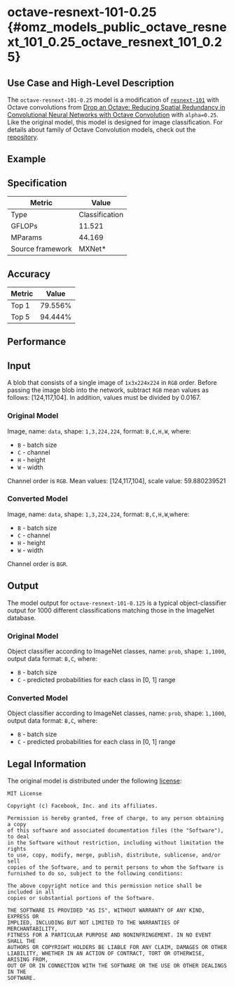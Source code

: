 # octave-resnext-101-0.25 {#omz_models_public_octave_resnext_101_0.25_octave_resnext_101_0.25}

## Use Case and High-Level Description

The `octave-resnext-101-0.25` model is a modification of [`resnext-101`](https://arxiv.org/abs/1611.05431) with Octave convolutions from [Drop an Octave: Reducing Spatial Redundancy in Convolutional Neural Networks with Octave Convolution](https://arxiv.org/abs/1904.05049) with `alpha=0.25`. Like the original model, this model is designed for image classification. For details about family of Octave Convolution models, check out the [repository](https://github.com/facebookresearch/OctConv).

## Example

## Specification

| Metric            | Value         |
|-------------------|---------------|
| Type              | Classification|
| GFLOPs            | 11.521        |
| MParams           | 44.169        |
| Source framework  | MXNet\*       |

## Accuracy

| Metric | Value |
| ------ | ----- |
| Top 1  | 79.556%|
| Top 5  | 94.444%|

## Performance

## Input

A blob that consists of a single image of `1x3x224x224` in `RGB` order. Before passing the image blob into the network, subtract `RGB` mean values as follows: [124,117,104]. In addition, values must be divided by 0.0167.

### Original Model

Image, name: `data`,  shape: `1,3,224,224`, format: `B,C,H,W`, where:

- `B` - batch size
- `C` - channel
- `H` - height
- `W` - width

Channel order is `RGB`.
Mean values: [124,117,104], scale value: 59.880239521

### Converted Model

Image, name: `data`,  shape: `1,3,224,224`, format: `B,C,H,W`,where:

- `B` - batch size
- `C` - channel
- `H` - height
- `W` - width

Channel order is `BGR`.

## Output

The model output for `octave-resnext-101-0.125` is a typical object-classifier output for 1000 different classifications matching those in the ImageNet database.

### Original Model

Object classifier according to ImageNet classes, name: `prob`,  shape: `1,1000`, output data format: `B,C`, where:

- `B` - batch size
- `C` - predicted probabilities for each class in  [0, 1] range

### Converted Model

Object classifier according to ImageNet classes, name: `prob`,  shape: `1,1000`, output data format: `B,C`, where:

- `B` - batch size
- `C` - predicted probabilities for each class in  [0, 1] range

## Legal Information

The original model is distributed under the following
[license](https://raw.githubusercontent.com/facebookresearch/OctConv/master/LICENSE):

```
MIT License

Copyright (c) Facebook, Inc. and its affiliates.

Permission is hereby granted, free of charge, to any person obtaining a copy
of this software and associated documentation files (the "Software"), to deal
in the Software without restriction, including without limitation the rights
to use, copy, modify, merge, publish, distribute, sublicense, and/or sell
copies of the Software, and to permit persons to whom the Software is
furnished to do so, subject to the following conditions:

The above copyright notice and this permission notice shall be included in all
copies or substantial portions of the Software.

THE SOFTWARE IS PROVIDED "AS IS", WITHOUT WARRANTY OF ANY KIND, EXPRESS OR
IMPLIED, INCLUDING BUT NOT LIMITED TO THE WARRANTIES OF MERCHANTABILITY,
FITNESS FOR A PARTICULAR PURPOSE AND NONINFRINGEMENT. IN NO EVENT SHALL THE
AUTHORS OR COPYRIGHT HOLDERS BE LIABLE FOR ANY CLAIM, DAMAGES OR OTHER
LIABILITY, WHETHER IN AN ACTION OF CONTRACT, TORT OR OTHERWISE, ARISING FROM,
OUT OF OR IN CONNECTION WITH THE SOFTWARE OR THE USE OR OTHER DEALINGS IN THE
SOFTWARE.
```
